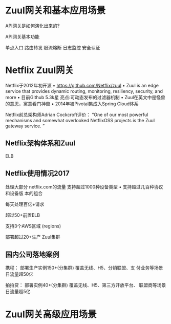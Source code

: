 
# Zuul网关和基本应用场景

API网关是如何演化出来的?

API网关基本功能

单点入口
路由转发
限流熔断
日志监控
安全认证

# Netflix Zuul网关

 
Netflix于2012年初开源
• https://github.com/Netflix/zuul
• Zuul is an edge service that provides dynamic routing, monitoring,
resiliency, security, and more
• 目前Github 5.3k星
    亮点:可动态发布的过滤器机制
• Zuul在英文中是怪兽的意思，寓意看门神兽 • 2014年被Pivotal集成入Spring Cloud体系

Netflix前总架构师Adrian Cockcroft评价：
“One of our most powerful mechanisms and somewhat overlooked NetflixOSS projects is the Zuul gateway service. ”


##  Netflix架构体系和Zuul

ELB

## Netflix使用情况2017

处理大部分 netflix.com的流量
支持超过1000种设备类型
• 支持超过几百种协议和设备版 本的组合

每天处理百亿+请求

超过50+前置ELB

支持3个AWS区域 (regions)

部署超过20+生产 Zuul集群

## 国内公司落地案例

携程：
部署生产实例150+(分集群)
覆盖无线、H5、分销联盟、支 付业务等场景
日流量超50亿

拍拍贷：
部署实例40+(分集群)
覆盖无线、H5、第三方开放平台、 联盟商等场景
日流量超5亿


# Zuul网关高级应用场景


